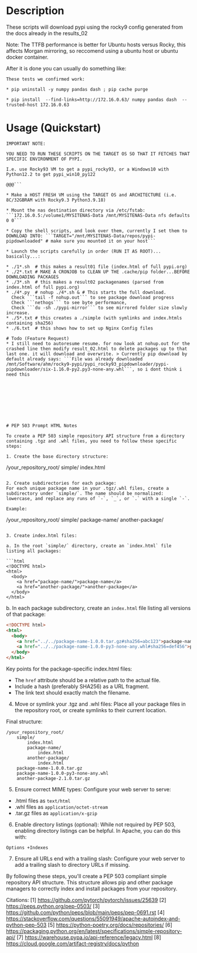 # Description
These scripts will download pypi using the rocky9 config generated from the docs already in the results_02

Note: The TTFB performance is better for Ubuntu hosts versus Rocky, this affects Morgan mirroring, so reccomend using a ubuntu host or ubuntu docker container.

After it is done you can usually do something like:
```
These tests we confirmed work:

* pip uninstall -y numpy pandas dash ; pip cache purge

* pip install  --find-links=http://172.16.0.63/ numpy pandas dash  --trusted-host 172.16.0.63
```

# Usage (Quickstart)

```@@@ 
IMPORTANT NOTE: 

YOU NEED TO RUN THESE SCRIPTS ON THE TARGET OS SO THAT IT FETCHES THAT SPECIFIC ENVIRONMENT OF PYPI. 

I.e. use Rocky93 VM to get a pypi_rocky93, or a Windows10 with Python12.2 to get pypi_win10_py122 

@@@```

* Make a HOST FRESH VM using the TARGET OS and ARCHITECTURE (i.e. 8C/32GBRAM with Rocky9.3 Python3.9.18)

* Mount the nas destination directory via /etc/fstab: ```172.16.0.5:/volume1/MYSITENAS-Data /mnt/MYSITENAS-Data nfs defaults 0 0```

* Copy the shell scripts, and look over them, currently I set them to DOWNLOAD INTO: ```TARGET="/mnt/MYSITENAS-Data/repos/pypi-pipdownloaded" # make sure you mounted it on your host```

* Launch the scripts carefully in order (RUN IT AS ROOT)... basically...:

* ./1*.sh  # this makes a result01 file (index.html of full pypi.org)
* ./2*.txt # MAKE A CRONJOB to CLEAN UP THE .cache/pip folder...BEFORE DOWNLOADING PACKAGES
* ./3*.sh  # this makes a result02 packagenames (parsed from index.html of full pypi.org)
* ./4*.py  # nohup ./4*.sh & # This starts the full download. 
  Check ```tail -f nohup.out``` to see package download progress
  Check ```nethogs``` to see byte performance, 
  Check ```du -sh ./pypi-mirror``` to see mirrored folder size slowly increase.
* ./5*.txt # this creates a ./simple (with symlinks and index.htmls containing sha256)
* ./6.txt  # this shows how to set up Nginx Config files

# Todo (Feature Request)
* I still need to autoresume resume. for now look at nohup.out for the crashed line then modify result_02.html to delete packages up to that last one. it will download and overwrite. > Currently pip download by default already says: ```File was already downloaded /mnt/Software/ahm/rocky9-pypi/pypi_rocky93_pipdownloader/pypi-pipdownloader/six-1.16.0-py2.py3-none-any.whl```, so i dont think i need this









# PEP 503 Prompt HTML Notes

To create a PEP 503 simple repository API structure from a directory containing .tgz and .whl files, you need to follow these specific steps:

1. Create the base directory structure:

```
/your_repository_root/
    simple/
        index.html
```

2. Create subdirectories for each package:
For each unique package name in your .tgz/.whl files, create a subdirectory under `simple/`. The name should be normalized: lowercase, and replace any runs of `-`, `_`, or `.` with a single `-`.

Example:
```
/your_repository_root/
    simple/
        package-name/
        another-package/
```

3. Create index.html files:

a. In the root `simple/` directory, create an `index.html` file listing all packages:

```html
<!DOCTYPE html>
<html>
  <body>
    <a href="package-name/">package-name</a>
    <a href="another-package/">another-package</a>
  </body>
</html>
```

b. In each package subdirectory, create an `index.html` file listing all versions of that package:

```html
<!DOCTYPE html>
<html>
  <body>
    <a href="../../package-name-1.0.0.tar.gz#sha256=abc123">package-name-1.0.0.tar.gz</a>
    <a href="../../package-name-1.0.0-py3-none-any.whl#sha256=def456">package-name-1.0.0-py3-none-any.whl</a>
  </body>
</html>
```

Key points for the package-specific index.html files:

- The `href` attribute should be a relative path to the actual file.
- Include a hash (preferably SHA256) as a URL fragment.
- The link text should exactly match the filename.

4. Move or symlink your .tgz and .whl files:
Place all your package files in the repository root, or create symlinks to their current location.

Final structure:
```
/your_repository_root/
    simple/
        index.html
        package-name/
            index.html
        another-package/
            index.html
    package-name-1.0.0.tar.gz
    package-name-1.0.0-py3-none-any.whl
    another-package-2.1.0.tar.gz
```

5. Ensure correct MIME types:
Configure your web server to serve:
- .html files as `text/html`
- .whl files as `application/octet-stream`
- .tar.gz files as `application/x-gzip`

6. Enable directory listings (optional):
While not required by PEP 503, enabling directory listings can be helpful. In Apache, you can do this with:

```
Options +Indexes
```

7. Ensure all URLs end with a trailing slash:
Configure your web server to add a trailing slash to directory URLs if missing.

By following these steps, you'll create a PEP 503 compliant simple repository API structure. This structure allows pip and other package managers to correctly index and install packages from your repository.

Citations:
[1] https://github.com/pytorch/pytorch/issues/25639
[2] https://peps.python.org/pep-0503/
[3] https://github.com/python/peps/blob/main/peps/pep-0691.rst
[4] https://stackoverflow.com/questions/55091949/apache-autoindex-and-python-pep-503
[5] https://python-poetry.org/docs/repositories/
[6] https://packaging.python.org/en/latest/specifications/simple-repository-api/
[7] https://warehouse.pypa.io/api-reference/legacy.html
[8] https://cloud.google.com/artifact-registry/docs/python

